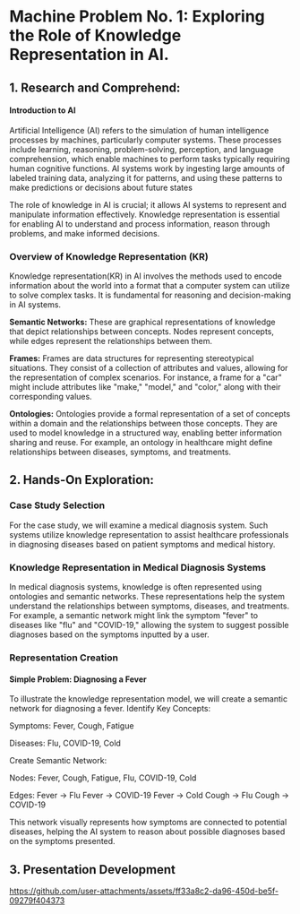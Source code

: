 # Machine Problem No. 1: Exploring the Role of Knowledge Representation in AI.

## 1. Research and Comprehend:
####  **Introduction to AI**

Artificial Intelligence (AI) refers to the simulation of human intelligence processes by machines, particularly computer systems. These processes include learning, reasoning, problem-solving, perception, and language comprehension, which enable machines to perform tasks typically requiring human cognitive functions. AI systems work by ingesting large amounts of labeled training data, analyzing it for patterns, and using these patterns to make predictions or decisions about future states

The role of knowledge in AI is crucial; it allows AI systems to represent and manipulate information effectively. Knowledge representation is essential for enabling AI to understand and process information, reason through problems, and make informed decisions. 

### **Overview of Knowledge Representation (KR)**
Knowledge representation(KR) in AI involves the methods used to encode information about the world into a format that a computer system can utilize to solve complex tasks. It is fundamental for reasoning and decision-making in AI systems. 

**Semantic Networks:** These are graphical representations of knowledge that depict relationships between concepts. Nodes represent concepts, while edges represent the relationships between them. 

**Frames:** Frames are data structures for representing stereotypical situations. They consist of a collection of attributes and values, allowing for the representation of complex scenarios. For instance, a frame for a "car" might include attributes like "make," "model," and "color," along with their corresponding values.

**Ontologies:** Ontologies provide a formal representation of a set of concepts within a domain and the relationships between those concepts. They are used to model knowledge in a structured way, enabling better information sharing and reuse. For example, an ontology in healthcare might define relationships between diseases, symptoms, and treatments.

  ## 2. Hands-On Exploration:

  ### Case Study Selection
  For the case study, we will examine a medical diagnosis system. Such systems utilize knowledge representation to assist healthcare professionals in diagnosing diseases based on patient symptoms and medical history.

  ### Knowledge Representation in Medical Diagnosis Systems

  In medical diagnosis systems, knowledge is often represented using ontologies and semantic networks. These representations help the system understand the relationships between symptoms, diseases, and treatments. For example, a semantic network might link the symptom "fever" to diseases like "flu" and "COVID-19," allowing the system to suggest possible diagnoses based on the symptoms inputted by a user.

  ### **Representation Creation**

  #### Simple Problem: Diagnosing a Fever

  To illustrate the knowledge representation model, we will create a semantic network for diagnosing a fever.
Identify Key Concepts:

Symptoms: Fever, Cough, Fatigue

Diseases: Flu, COVID-19, Cold

Create Semantic Network:

Nodes: Fever, Cough, Fatigue, Flu, COVID-19, Cold

Edges:
Fever → Flu
Fever → COVID-19
Fever → Cold
Cough → Flu
Cough → COVID-19

This network visually represents how symptoms are connected to potential diseases, helping the AI system to reason about possible diagnoses based on the symptoms presented.

## 3. Presentation Development
https://github.com/user-attachments/assets/ff33a8c2-da96-450d-be5f-09279f404373

